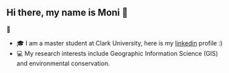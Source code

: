## Hi there, my name is Moni 🌱
🐎

+ 🎓 I am a master student at Clark University, here is my [linkedin](www.linkedin.com/in/monica-munoz-miranda-a05869299) profile :)
+ 💻 My research interests include Geographic Information Science (GIS) and environmental conservation.
<!--
**moni-3m/moni-3m** is a ✨ _special_ ✨ repository because its `README.md` (this file) appears on your GitHub profile.

Here are some ideas to get you started:

- 🔭 I’m currently working on ...
- 🌱 I’m currently learning ...
- 👯 I’m looking to collaborate on ...
- 🤔 I’m looking for help with ...
- 💬 Ask me about ...
- 📫 How to reach me: ...
- 😄 Pronouns: ...
- ⚡ Fun fact: ...
-->
